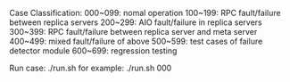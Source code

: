 <!--
  ~ The MIT License (MIT)
  ~
  ~ Copyright (c) 2015 Microsoft Corporation
  ~
  ~ -=- Robust Distributed System Nucleus (rDSN) -=-
  ~
  ~ Permission is hereby granted, free of charge, to any person obtaining a copy
  ~ of this software and associated documentation files (the "Software"), to deal
  ~ in the Software without restriction, including without limitation the rights
  ~ to use, copy, modify, merge, publish, distribute, sublicense, and/or sell
  ~ copies of the Software, and to permit persons to whom the Software is
  ~ furnished to do so, subject to the following conditions:
  ~
  ~ The above copyright notice and this permission notice shall be included in
  ~ all copies or substantial portions of the Software.
  ~
  ~ THE SOFTWARE IS PROVIDED "AS IS", WITHOUT WARRANTY OF ANY KIND, EXPRESS OR
  ~ IMPLIED, INCLUDING BUT NOT LIMITED TO THE WARRANTIES OF MERCHANTABILITY,
  ~ FITNESS FOR A PARTICULAR PURPOSE AND NONINFRINGEMENT. IN NO EVENT SHALL THE
  ~ AUTHORS OR COPYRIGHT HOLDERS BE LIABLE FOR ANY CLAIM, DAMAGES OR OTHER
  ~ LIABILITY, WHETHER IN AN ACTION OF CONTRACT, TORT OR OTHERWISE, ARISING FROM,
  ~ OUT OF OR IN CONNECTION WITH THE SOFTWARE OR THE USE OR OTHER DEALINGS IN
  ~ THE SOFTWARE.
-->

Case Classification:
  000~099: nomal operation
  100~199: RPC fault/failure between replica servers
  200~299: AIO fault/failure in replica servers
  300~399: RPC fault/failure between replica server and meta server
  400~499: mixed fault/failure of above
  500~599: test cases of failure detector module
  600~699: regression testing

Run case:
  ./run.sh <case-id>
for example:
  ./run.sh 000
